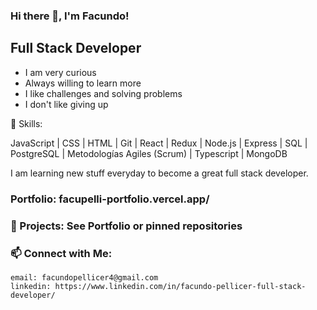 ### Hi there 👋, I'm Facundo!

## Full Stack Developer

- I am very curious
- Always willing to learn more
- I like challenges and solving problems
- I don't like giving up

🌱 Skills:

JavaScript | CSS | HTML | Git | React | Redux | Node.js | Express | SQL | PostgreSQL
| Metodologías Agiles (Scrum) | Typescript | MongoDB

I am learning new stuff everyday to become a great full stack developer.

### Portfolio: facupelli-portfolio.vercel.app/

### 💼 Projects: See Portfolio or pinned repositories
### 📫 Connect with Me:

    email: facundopellicer4@gmail.com
    linkedin: https://www.linkedin.com/in/facundo-pellicer-full-stack-developer/

